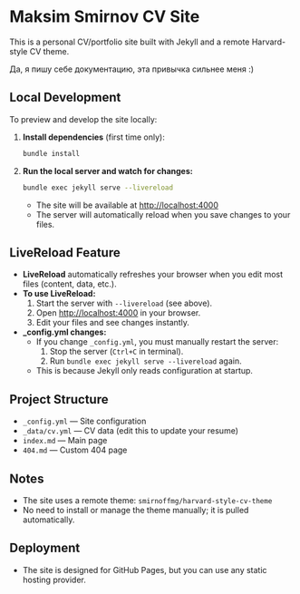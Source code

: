 # Maksim Smirnov CV Site

This is a personal CV/portfolio site built with Jekyll and a remote Harvard-style CV theme.

Да, я пишу себе документацию, эта привычка сильнее меня :)

## Local Development

To preview and develop the site locally:

1. **Install dependencies** (first time only):
   ```sh
   bundle install
   ```

2. **Run the local server and watch for changes:**
   ```sh
   bundle exec jekyll serve --livereload
   ```
   - The site will be available at [http://localhost:4000](http://localhost:4000)
   - The server will automatically reload when you save changes to your files.

## LiveReload Feature

- **LiveReload** automatically refreshes your browser when you edit most files (content, data, etc.).
- **To use LiveReload:**
  1. Start the server with `--livereload` (see above).
  2. Open [http://localhost:4000](http://localhost:4000) in your browser.
  3. Edit your files and see changes instantly.
- **_config.yml changes:**
  - If you change `_config.yml`, you must manually restart the server:
    1. Stop the server (`Ctrl+C` in terminal).
    2. Run `bundle exec jekyll serve --livereload` again.
  - This is because Jekyll only reads configuration at startup.

## Project Structure
- `_config.yml` — Site configuration
- `_data/cv.yml` — CV data (edit this to update your resume)
- `index.md` — Main page
- `404.md` — Custom 404 page

## Notes
- The site uses a remote theme: `smirnoffmg/harvard-style-cv-theme`
- No need to install or manage the theme manually; it is pulled automatically.

## Deployment
- The site is designed for GitHub Pages, but you can use any static hosting provider.
